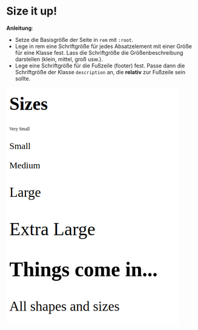 # Size it up!

**Anleitung**:
* Setze die Basisgröße der Seite in `rem` mit `:root`.
* Lege in rem eine Schriftgröße für jedes Absatzelement mit einer Größe für eine Klasse fest. Lass die Schriftgröße die Größenbeschreibung darstellen (klein, mittel, groß usw.).
* Lege eine Schriftgröße für die Fußzeile (footer) fest. Passe dann die Schriftgröße der Klasse `description` an, die **relativ** zur Fußzeile sein sollte.

![alt-text](/image/reference.png "Reference Image")
